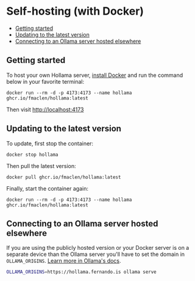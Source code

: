 # Self-hosting (with Docker)

- [Getting started](#getting-started)
- [Updating to the latest version](#updating-to-the-latest-version)
- [Connecting to an Ollama server hosted elsewhere](#connecting-to-an-ollama-server-hosted-elsewhere)

## Getting started

To host your own Hollama server, [install Docker](https://www.docker.com/products/docker-desktop/) and run the command below in your favorite terminal:

```shell
docker run --rm -d -p 4173:4173 --name hollama ghcr.io/fmaclen/hollama:latest
```

Then visit [http://localhost:4173](http://localhost:4173)

## Updating to the latest version

To update, first stop the container:

```shell
docker stop hollama
```

Then pull the latest version:

```shell	
docker pull ghcr.io/fmaclen/hollama:latest
```

Finally, start the container again:

```shell
docker run --rm -d -p 4173:4173 --name hollama ghcr.io/fmaclen/hollama:latest
```

## Connecting to an Ollama server hosted elsewhere

If you are using the publicly hosted version or your Docker server is on a separate device than the Ollama server you'll have to set the domain in `OLLAMA_ORIGINS`. [Learn more in Ollama's docs](https://github.com/ollama/ollama/blob/main/docs/faq.md#how-do-i-configure-ollama-server).

```bash
OLLAMA_ORIGINS=https://hollama.fernando.is ollama serve
```
